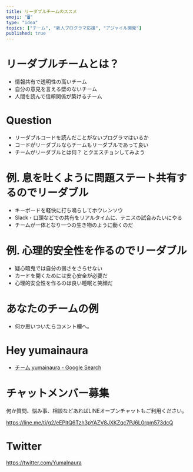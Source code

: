 ```yaml
---
title: リーダブルチームのススメ
emoji: "🖥"
type: "idea"
topics: ["チーム", "新人プログラマ応援", "アジャイル開発"]
published: true
---
```


# リーダブルチームとは？

- 情報共有で透明性の高いチーム
- 自分の意見を言える壁のないチーム
- 人間を読んで信頼関係が築けるチーム

# Question

- リーダブルコードを読んだことがないプログラマはいるか
- コードがリーダブルならチームもリーダブルであって良い
- チームがリーダブルとは何？ とクエスチョンしてみよう

# 例. 息を吐くように問題ステート共有するのでリーダブル

- キーボードを軽快に打ち鳴らしてホウレンソウ
- Slack・口頭などでの共有をリアルタイムに、テニスの試合みたいにやる
- チームが一体となり一つの生き物のように動くのだ

# 例. 心理的安全性を作るのでリーダブル

- 疑心暗鬼では自分の弱さをさらせない
- カードを開くためには安心安全が必要だ
- 心理的安全性を作るのは良い睡眠と笑顔だ

# あなたのチームの例

- 何か思いついたらコメント欄へ。

# Hey yumainaura

- [チーム yumainaura - Google Search](https://www.google.co.jp/search?q=%E3%83%81%E3%83%BC%E3%83%A0+yumainaura&oq=%E3%83%81%E3%83%BC%E3%83%A0+yumainaura&aqs=chrome..69i57j69i60.2206j1j7&sourceid=chrome&ie=UTF-8)








<!-- Update From Qiita API -->

# チャットメンバー募集


何か質問、悩み事、相談などあればLINEオープンチャットもご利用ください。

https://line.me/ti/g2/eEPltQ6Tzh3pYAZV8JXKZqc7PJ6L0rpm573dcQ





# Twitter


https://twitter.com/YumaInaura


<!-- Update From Qiita API -->


